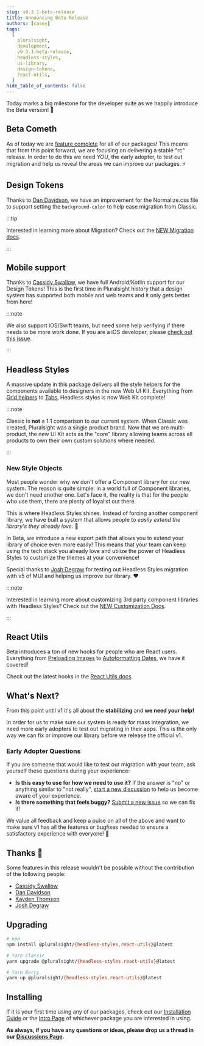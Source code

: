 ```yaml
---
slug: v0.3.1-beta-release
title: Announcing Beta Release
authors: [casey]
tags:
  [
    pluralsight,
    development,
    v0.3.1-beta-release,
    headless-styles,
    ui-library,
    design-tokens,
    react-utils,
  ]
hide_table_of_contents: false
---
```


<!-- [Docusaurus blogging features](https://docusaurus.io/docs/blog) are powered by the [blog plugin](https://docusaurus.io/docs/api/plugins/@docusaurus/plugin-content-blog). -->

Today marks a big milestone for the developer suite as we happily introduce the Beta version! :tada:

<!--truncate-->

## Beta Cometh

As of today we are [feature complete](https://github.com/pluralsight/tva/projects/2) for all of our packages! This means that from this point forward, we are focusing on delivering a stable "rc" release. In order to do this we need _YOU_, the early adopter, to test out migration and help us reveal the areas we can improve our packages. :zap:

## Design Tokens

Thanks to [Dan Davidson](https://github.com/dan-davidson-ps), we have an improvement for the Normalize.css file to support setting the `background-color` to help ease migration from Classic.

:::tip

Interested in learning more about Migration? Check out the [NEW Migration docs](https://design.pluralsight.com/docs/development/getting-started/migration).

:::

## Mobile support

Thanks to [Cassidy Swallow](https://github.com/cantocass), we have full Android/Kotlin support for our Design Tokens! This is the first time in Pluralsight history that a design system has supported both mobile and web teams and it only gets better from here!

:::note

We also support iOS/Swift teams, but need some help verifying if there needs to be more work done. If you are a iOS developer, please [check out this issue](https://github.com/pluralsight/tva/issues/724).

:::

## Headless Styles

A massive update in this package delivers all the style helpers for the components available to designers in the new Web UI Kit. Everything from [Grid helpers](https://design.pluralsight.com/docs/development/headless-styles/Grid) to [Tabs](https://design.pluralsight.com/docs/development/headless-styles/Tabs), Headless styles is now Web Kit complete!

:::note

Classic is **not** a 1:1 comparison to our current system. When Classic was created, Pluralsight was a single product brand. Now that we are multi-product, the new UI Kit acts as the "core" library allowing teams across all products to own their own custom solutions where needed.

:::

### New Style Objects

Most people wonder why we don't offer a Component library for our new system. The reason is quite simple: in a world full of Component libraries, we don't need another one. Let's face it, the reality is that for the people who use them, there are plenty of loyalist out there.

This is where Headless Styles shines. Instead of forcing another component library, we have built a system that allows people to _easily extend the library's they already love._ :tada:

In Beta, we introduce a new export path that allows you to extend your library of choice even more easily! This means that your team can keep using the tech stack you already love and utilize the power of Headless Styles to customize the themes at your convenience!

Special thanks to [Josh Degraw](https://github.com/josh-degraw) for testing out Headless Styles migration with v5 of MUI and helping us improve our library. :heart:

:::note

Interested in learning more about customizing 3rd party component libraries with Headless Styles? Check out the [NEW Customization Docs](https://design.pluralsight.com/docs/development/headless-styles/customization/components).

:::

## React Utils

Beta introduces a ton of new hooks for people who are React users. Everything from [Preloading Images](https://design.pluralsight.com/docs/development/react-utils/use-preloaded-img) to [Autoformatting Dates](https://design.pluralsight.com/docs/development/react-utils/use-auto-format-date), we have it covered!

Check out the latest hooks in the [React Utils docs](https://design.pluralsight.com/docs/development/react-utils/use-auto-format-date).

## What's Next?

From this point until v1 it's all about the **stabilizing** and **we need your help!**

In order for us to make sure our system is ready for mass integration, we need more early adopters to test out migrating in their apps. This is the only way we can fix or improve our library before we release the official v1.

### Early Adopter Questions

If you are someone that would like to test our migration with your team, ask yourself these questions during your experience:

- **Is this easy to use for how we need to use it?** If the answer is "no" or anything similar to "not really", [start a new discussion](https://github.com/pluralsight/tva/discussions) to help us become aware of your experience.
- **Is there something that feels buggy?** [Submit a new issue](https://github.com/pluralsight/tva/issues/new?assignees=&labels=bug%2Cneeds+triage&template=bug.yml&title=%5BBug%3F%5D%3A+) so we can fix it!

We value all feedback and keep a pulse on all of the above and want to make sure v1 has all the features or bugfixes needed to ensure a satisfactory experience with everyone! :tada:

## Thanks :tada:

Some features in this release wouldn't be possible without the contribution of the following people:

- [Cassidy Swallow](https://github.com/cantocass)
- [Dan Davidson](https://github.com/dan-davidson-ps)
- [Kayden Thomson](https://github.com/kaydenthomson)
- [Josh Degraw](https://github.com/josh-degraw)

## Upgrading

```bash
# npm
npm install @pluralsight/{headless-styles,react-utils}@latest

# Yarn Classic
yarn upgrade @pluralsight/{headless-styles,react-utils}@latest

# Yarn Berry
yarn up @pluralsight/{headless-styles,react-utils}@latest
```

## Installing

If it is your first time using any of our packages, check out our
[Installation Guide](https://design.pluralsight.com/docs/development/getting-started/installation)
or the [Intro Page](https://design.pluralsight.com/docs/development/react-utils/intro)
of whichever package you are interested in using.

**As always, if you have any questions or ideas, please drop us a thread in our
[Discussions Page](https://github.com/pluralsight/tva/discussions).**
